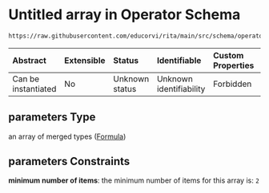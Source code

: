 # Untitled array in Operator Schema

```txt
https://raw.githubusercontent.com/educorvi/rita/main/src/schema/operator.json#/oneOf/0/properties/parameters
```

| Abstract            | Extensible | Status         | Identifiable            | Custom Properties | Additional Properties | Access Restrictions | Defined In                                                               |
| :------------------ | :--------- | :------------- | :---------------------- | :---------------- | :-------------------- | :------------------ | :----------------------------------------------------------------------- |
| Can be instantiated | No         | Unknown status | Unknown identifiability | Forbidden         | Allowed               | none                | [operator.json\*](../../src/schema/operator.json 'open original schema') |

## parameters Type

an array of merged types ([Formula](term.md))

## parameters Constraints

**minimum number of items**: the minimum number of items for this array is: `2`
